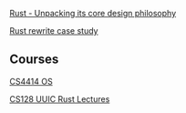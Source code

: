 [Rust - Unpacking its core design philosophy](https://www.linkedin.com/pulse/why-rust-unpacking-its-core-design-philosophy-safer-faster-ztvkc/?trackingId=RF%2BvLOYFR0ew1OV%2F0cGbEw%3D%3D)

[Rust rewrite case study](https://wxiaoyun.com/blog/rust-rewrite-case-study/)


## Courses
[CS4414 OS](https://rust-class.org/index.html)

[CS128 UUIC Rust Lectures](https://www.youtube.com/playlist?list=PLezlz_6l_jm1rtrDXm_c_88Y_yIqAvAWA)
